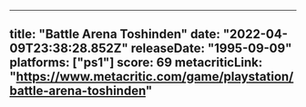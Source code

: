 
---
title: "Battle Arena Toshinden"
date: "2022-04-09T23:38:28.852Z"
releaseDate: "1995-09-09"
platforms: ["ps1"]
score: 69
metacriticLink: "https://www.metacritic.com/game/playstation/battle-arena-toshinden"
---
